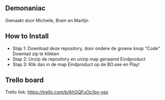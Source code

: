 ## Demonaniac
Gemaakt door Michelle, Bram en Martijn 

## How to Install
* Stap 1: Download deze repository, door ondere de groene knop "Code" Downlad zip te klikken 
* Stap 2: Unzip de repository en unzip map genaamd Eindproduct
* Stap 3: Klik dan in de map Eindproduct op de BO.exe en Play!


## Trello board
Trello link: https://trello.com/b/AhGQFuOc/bo-yes 

